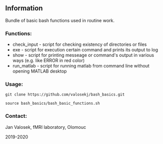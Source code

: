 ## Information

Bundle of basic bash functions used in routine work.


### Functions:
 - check_input - script for checking existency of directories or files
 - exe - script for execution certain command and prints its output to log
 - show - script for printing messeage or command's output in various ways (e.g. like ERROR in red color)
 - run_matlab - script for running matlab from command line without opening MATLAB desktop


### Usage:
`git clone https://github.com/valosekj/bash_basics.git`

`source bash_basics/bash_basic_functions.sh`


### Contact: 

Jan Valosek, fMRI laboratory, Olomouc

2019-2020
